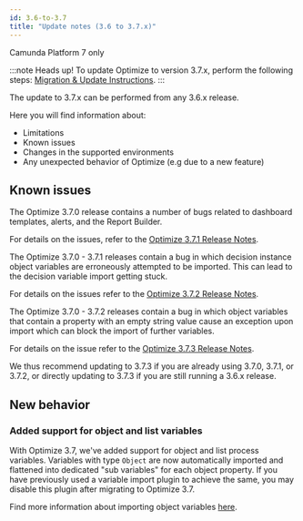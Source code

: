 ```yaml
---
id: 3.6-to-3.7
title: "Update notes (3.6 to 3.7.x)"
---
```


<span class="badge badge--platform">Camunda Platform 7 only</span>

:::note Heads up!
To update Optimize to version 3.7.x, perform the following steps: [Migration & Update Instructions](./instructions.md).
:::

The update to 3.7.x can be performed from any 3.6.x release.

Here you will find information about:

- Limitations
- Known issues
- Changes in the supported environments
- Any unexpected behavior of Optimize (e.g due to a new feature)

## Known issues

The Optimize 3.7.0 release contains a number of bugs related to dashboard templates, alerts, and the Report Builder.

For details on the issues, refer to the [Optimize 3.7.1 Release Notes](https://jira.camunda.com/secure/ReleaseNote.jspa?projectId=10730&version=17434).

The Optimize 3.7.0 - 3.7.1 releases contain a bug in which decision instance object variables are erroneously attempted to be imported. This can lead to the decision variable import getting stuck.

For details on the issues refer to the [Optimize 3.7.2 Release Notes](https://jira.camunda.com/secure/ReleaseNote.jspa?projectId=10730&version=17441).

The Optimize 3.7.0 - 3.7.2 releases contain a bug in which object variables that contain a property with an empty string value cause an exception upon import which can block the import of further variables.

For details on the issue refer to the [Optimize 3.7.3 Release Notes](https://jira.camunda.com/secure/ReleaseNote.jspa?projectId=10730&version=17452).

We thus recommend updating to 3.7.3 if you are already using 3.7.0, 3.7.1, or 3.7.2, or directly updating to 3.7.3 if you are still running a 3.6.x release.

## New behavior

### Added support for object and list variables

With Optimize 3.7, we've added support for object and list process variables. Variables with type `Object` are now automatically imported and flattened into dedicated "sub variables" for each object property. If you have previously used a variable import plugin to achieve the same, you may disable this plugin after migrating to Optimize 3.7.

Find more information about importing object variables [here](./../configuration/object-variables.md).
